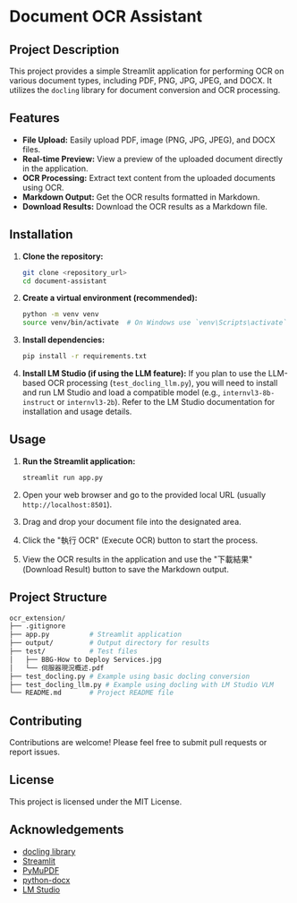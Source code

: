 # Document OCR Assistant

## Project Description

This project provides a simple Streamlit application for performing OCR on various document types, including PDF, PNG, JPG, JPEG, and DOCX. It utilizes the `docling` library for document conversion and OCR processing.

## Features

- **File Upload:** Easily upload PDF, image (PNG, JPG, JPEG), and DOCX files.
- **Real-time Preview:** View a preview of the uploaded document directly in the application.
- **OCR Processing:** Extract text content from the uploaded documents using OCR.
- **Markdown Output:** Get the OCR results formatted in Markdown.
- **Download Results:** Download the OCR results as a Markdown file.

## Installation

1. **Clone the repository:**

    ```bash
    git clone <repository_url>
    cd document-assistant
    ```

2. **Create a virtual environment (recommended):**

    ```bash
    python -m venv venv
    source venv/bin/activate  # On Windows use `venv\Scripts\activate`
    ```

3. **Install dependencies:**

    ```bash
    pip install -r requirements.txt
    ```

4. **Install LM Studio (if using the LLM feature):**
    If you plan to use the LLM-based OCR processing (`test_docling_llm.py`), you will need to install and run LM Studio and load a compatible model (e.g., `internvl3-8b-instruct` or `internvl3-2b`). Refer to the LM Studio documentation for installation and usage details.

## Usage

1. **Run the Streamlit application:**

    ```bash
    streamlit run app.py
    ```

2. Open your web browser and go to the provided local URL (usually `http://localhost:8501`).

3. Drag and drop your document file into the designated area.

4. Click the "執行 OCR" (Execute OCR) button to start the process.

5. View the OCR results in the application and use the "下載結果" (Download Result) button to save the Markdown output.

## Project Structure

```sh
ocr_extension/
├── .gitignore
├── app.py          # Streamlit application
├── output/         # Output directory for results
├── test/           # Test files
│   ├── BBG-How to Deploy Services.jpg
│   └── 伺服器現況概述.pdf
├── test_docling.py # Example using basic docling conversion
├── test_docling_llm.py # Example using docling with LM Studio VLM
└── README.md       # Project README file
```

## Contributing

Contributions are welcome! Please feel free to submit pull requests or report issues.

## License

This project is licensed under the MIT License.

## Acknowledgements

- [docling library](https://github.com/docling/docling)
- [Streamlit](https://streamlit.io/)
- [PyMuPDF](https://pymupdf.readthedocs.io/)
- [python-docx](https://python-docx.readthedocs.io/)
- [LM Studio](https://lmstudio.ai/)
